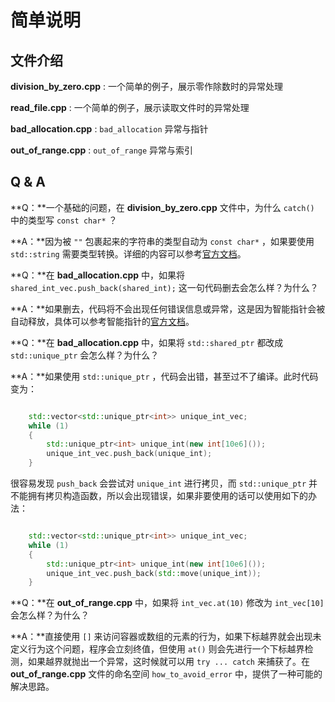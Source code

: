 # 简单说明

## 文件介绍

**division_by_zero.cpp** : 一个简单的例子，展示零作除数时的异常处理

**read_file.cpp** : 一个简单的例子，展示读取文件时的异常处理

**bad_allocation.cpp** : `bad_allocation` 异常与指针

**out_of_range.cpp** : `out_of_range` 异常与索引

## Q & A

**Q：**一个基础的问题，在 **division_by_zero.cpp** 文件中，为什么 `catch()` 中的类型写 `const char*` ？

**A：**因为被 `""` 包裹起来的字符串的类型自动为 `const char*` ，如果要使用 `std::string` 需要类型转换。详细的内容可以参考[官方文档](https://learn.microsoft.com/zh-cn/cpp/cpp/string-and-character-literals-cpp)。

**Q：**在 **bad_allocation.cpp** 中，如果将 `shared_int_vec.push_back(shared_int);` 这一句代码删去会怎么样？为什么？

**A：**如果删去，代码将不会出现任何错误信息或异常，这是因为智能指针会被自动释放，具体可以参考智能指针的[官方文档](https://learn.microsoft.com/zh-cn/cpp/cpp/smart-pointers-modern-cpp)。

**Q：**在 **bad_allocation.cpp** 中，如果将 `std::shared_ptr` 都改成 `std::unique_ptr` 会怎么样？为什么？

**A：**如果使用 `std::unique_ptr` ，代码会出错，甚至过不了编译。此时代码变为：

```cpp

    std::vector<std::unique_ptr<int>> unique_int_vec;
    while (1)
    {
        std::unique_ptr<int> unique_int(new int[10e6]());
        unique_int_vec.push_back(unique_int);
    }

```

很容易发现 `push_back` 会尝试对 `unique_int` 进行拷贝，而 `std::unique_ptr` 并不能拥有拷贝构造函数，所以会出现错误，如果非要使用的话可以使用如下的办法：

```cpp

    std::vector<std::unique_ptr<int>> unique_int_vec;
    while (1)
    {
        std::unique_ptr<int> unique_int(new int[10e6]());
        unique_int_vec.push_back(std::move(unique_int));
    }

```

**Q：**在 **out_of_range.cpp** 中，如果将 `int_vec.at(10)` 修改为 `int_vec[10]` 会怎么样？为什么？

**A：**直接使用 `[]` 来访问容器或数组的元素的行为，如果下标越界就会出现未定义行为这个问题，程序会立刻终值，但使用 `at()` 则会先进行一个下标越界检测，如果越界就抛出一个异常，这时候就可以用 `try ... catch` 来捕获了。在 **out_of_range.cpp** 文件的命名空间 `how_to_avoid_error` 中，提供了一种可能的解决思路。
